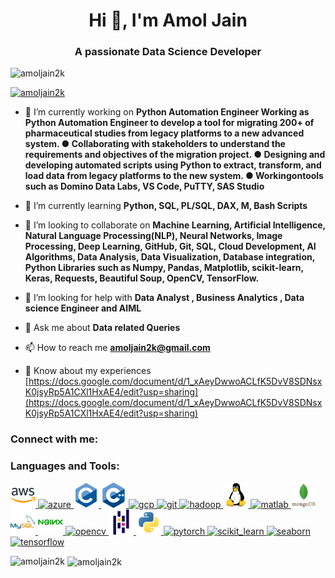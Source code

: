 <h1 align="center">Hi 👋, I'm Amol Jain</h1>
<h3 align="center">A passionate Data Science Developer</h3>

<p align="left"> <img src="https://komarev.com/ghpvc/?username=amoljain2k&label=Profile%20views&color=0e75b6&style=flat" alt="amoljain2k" /> </p>

<p align="left"> <a href="https://github.com/ryo-ma/github-profile-trophy"><img src="https://github-profile-trophy.vercel.app/?username=amoljain2k" alt="amoljain2k" /></a> </p>

- 🔭 I’m currently working on **Python Automation Engineer Working as Python Automation Engineer to develop a tool for migrating 200+ of pharmaceutical studies from legacy platforms to a new advanced system. ● Collaborating with stakeholders to understand the requirements and objectives of the migration project. ● Designing and developing automated scripts using Python to extract, transform, and load data from legacy platforms to the new system. ● Workingontools such as Domino Data Labs, VS Code, PuTTY, SAS Studio**

- 🌱 I’m currently learning **Python, SQL, PL/SQL, DAX, M, Bash Scripts**

- 👯 I’m looking to collaborate on **Machine Learning, Artificial Intelligence, Natural Language Processing(NLP), Neural Networks, Image Processing, Deep Learning, GitHub, Git, SQL, Cloud Development, AI Algorithms, Data Analysis, Data Visualization, Database integration, Python Libraries such as Numpy, Pandas, Matplotlib, scikit-learn, Keras, Requests, Beautiful Soup, OpenCV, TensorFlow.**

- 🤝 I’m looking for help with **Data Analyst , Business Analytics , Data science Engineer and AIML**

- 💬 Ask me about **Data related Queries**

- 📫 How to reach me **amoljain2k@gmail.com**

- 📄 Know about my experiences [https://docs.google.com/document/d/1_xAeyDwwoACLfK5DvV8SDNsxK0jsyRp5A1CXl1HxAE4/edit?usp=sharing](https://docs.google.com/document/d/1_xAeyDwwoACLfK5DvV8SDNsxK0jsyRp5A1CXl1HxAE4/edit?usp=sharing)

<h3 align="left">Connect with me:</h3>
<p align="left">
</p>

<h3 align="left">Languages and Tools:</h3>
<p align="left"> <a href="https://aws.amazon.com" target="_blank" rel="noreferrer"> <img src="https://raw.githubusercontent.com/devicons/devicon/master/icons/amazonwebservices/amazonwebservices-original-wordmark.svg" alt="aws" width="40" height="40"/> </a> <a href="https://azure.microsoft.com/en-in/" target="_blank" rel="noreferrer"> <img src="https://www.vectorlogo.zone/logos/microsoft_azure/microsoft_azure-icon.svg" alt="azure" width="40" height="40"/> </a> <a href="https://www.cprogramming.com/" target="_blank" rel="noreferrer"> <img src="https://raw.githubusercontent.com/devicons/devicon/master/icons/c/c-original.svg" alt="c" width="40" height="40"/> </a> <a href="https://www.w3schools.com/cpp/" target="_blank" rel="noreferrer"> <img src="https://raw.githubusercontent.com/devicons/devicon/master/icons/cplusplus/cplusplus-original.svg" alt="cplusplus" width="40" height="40"/> </a> <a href="https://cloud.google.com" target="_blank" rel="noreferrer"> <img src="https://www.vectorlogo.zone/logos/google_cloud/google_cloud-icon.svg" alt="gcp" width="40" height="40"/> </a> <a href="https://git-scm.com/" target="_blank" rel="noreferrer"> <img src="https://www.vectorlogo.zone/logos/git-scm/git-scm-icon.svg" alt="git" width="40" height="40"/> </a> <a href="https://hadoop.apache.org/" target="_blank" rel="noreferrer"> <img src="https://www.vectorlogo.zone/logos/apache_hadoop/apache_hadoop-icon.svg" alt="hadoop" width="40" height="40"/> </a> <a href="https://www.linux.org/" target="_blank" rel="noreferrer"> <img src="https://raw.githubusercontent.com/devicons/devicon/master/icons/linux/linux-original.svg" alt="linux" width="40" height="40"/> </a> <a href="https://www.mathworks.com/" target="_blank" rel="noreferrer"> <img src="https://upload.wikimedia.org/wikipedia/commons/2/21/Matlab_Logo.png" alt="matlab" width="40" height="40"/> </a> <a href="https://www.mongodb.com/" target="_blank" rel="noreferrer"> <img src="https://raw.githubusercontent.com/devicons/devicon/master/icons/mongodb/mongodb-original-wordmark.svg" alt="mongodb" width="40" height="40"/> </a> <a href="https://www.mysql.com/" target="_blank" rel="noreferrer"> <img src="https://raw.githubusercontent.com/devicons/devicon/master/icons/mysql/mysql-original-wordmark.svg" alt="mysql" width="40" height="40"/> </a> <a href="https://www.nginx.com" target="_blank" rel="noreferrer"> <img src="https://raw.githubusercontent.com/devicons/devicon/master/icons/nginx/nginx-original.svg" alt="nginx" width="40" height="40"/> </a> <a href="https://opencv.org/" target="_blank" rel="noreferrer"> <img src="https://www.vectorlogo.zone/logos/opencv/opencv-icon.svg" alt="opencv" width="40" height="40"/> </a> <a href="https://pandas.pydata.org/" target="_blank" rel="noreferrer"> <img src="https://raw.githubusercontent.com/devicons/devicon/2ae2a900d2f041da66e950e4d48052658d850630/icons/pandas/pandas-original.svg" alt="pandas" width="40" height="40"/> </a> <a href="https://www.python.org" target="_blank" rel="noreferrer"> <img src="https://raw.githubusercontent.com/devicons/devicon/master/icons/python/python-original.svg" alt="python" width="40" height="40"/> </a> <a href="https://pytorch.org/" target="_blank" rel="noreferrer"> <img src="https://www.vectorlogo.zone/logos/pytorch/pytorch-icon.svg" alt="pytorch" width="40" height="40"/> </a> <a href="https://scikit-learn.org/" target="_blank" rel="noreferrer"> <img src="https://upload.wikimedia.org/wikipedia/commons/0/05/Scikit_learn_logo_small.svg" alt="scikit_learn" width="40" height="40"/> </a> <a href="https://seaborn.pydata.org/" target="_blank" rel="noreferrer"> <img src="https://seaborn.pydata.org/_images/logo-mark-lightbg.svg" alt="seaborn" width="40" height="40"/> </a> <a href="https://www.tensorflow.org" target="_blank" rel="noreferrer"> <img src="https://www.vectorlogo.zone/logos/tensorflow/tensorflow-icon.svg" alt="tensorflow" width="40" height="40"/> </a> </p>

<p><img align="left" src="https://github-readme-stats.vercel.app/api/top-langs?username=amoljain2k&show_icons=true&locale=en&layout=compact" alt="amoljain2k" /></p>

<p>&nbsp;<img align="center" src="https://github-readme-stats.vercel.app/api?username=amoljain2k&show_icons=true&locale=en" alt="amoljain2k" /></p>
